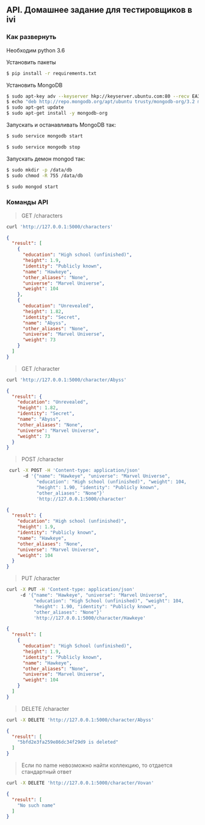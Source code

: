 ## API. Домашнее задание для тестировщиков в ivi
 
### Как развернуть

Необходим python 3.6

Установить пакеты

```bash
$ pip install -r requirements.txt
```

Установить MongoDB

```bash
$ sudo apt-key adv --keyserver hkp://keyserver.ubuntu.com:80 --recv EA312927
$ echo "deb http://repo.mongodb.org/apt/ubuntu trusty/mongodb-org/3.2 multiverse" | sudo tee /etc/apt/sources.list.d/mongodb-org-3.2.list
$ sudo apt-get update
$ sudo apt-get install -y mongodb-org
```

Запускать и останавливать MongoDB так:
 
 ```bash
$ sudo service mongodb start
```

```bash
$ sudo service mongodb stop
```

Запускать демон mongod так:

```bash
$ sudo mkdir -p /data/db
$ sudo chmod -R 755 /data/db
```

```bash
$ sudo mongod start
```

### Команды API

>GET /characters

```bash
curl 'http://127.0.0.1:5000/characters'
```

```json
{
  "result": [
    {
      "education": "High school (unfinished)", 
      "height": 1.9, 
      "identity": "Publicly known", 
      "name": "Hawkeye", 
      "other_aliases": "None", 
      "universe": "Marvel Universe", 
      "weight": 104
    }, 
    {
      "education": "Unrevealed", 
      "height": 1.82, 
      "identity": "Secret", 
      "name": "Abyss", 
      "other_aliases": "None", 
      "universe": "Marvel Universe", 
      "weight": 73
    }
  ]
}

```

>GET /character

```bash
curl 'http://127.0.0.1:5000/character/Abyss'
```

```json
{
  "result": {
    "education": "Unrevealed", 
    "height": 1.82, 
    "identity": "Secret", 
    "name": "Abyss", 
    "other_aliases": "None", 
    "universe": "Marvel Universe", 
    "weight": 73
  }
}
```

>POST /character

```bash
 curl -X POST -H 'Content-type: application/json' 
      -d '{"name": "Hawkeye", "universe": "Marvel Universe", 
           "education": "High school (unfinished)", "weight": 104, 
           "height": 1.90, "identity": "Publicly known", 
           "other_aliases": "None"}' 
           'http://127.0.0.1:5000/character' 
```
```json
{
  "result": {
    "education": "High school (unfinished)", 
    "height": 1.9, 
    "identity": "Publicly known", 
    "name": "Hawkeye", 
    "other_aliases": "None", 
    "universe": "Marvel Universe", 
    "weight": 104
  }
}
```


>PUT /character

```bash
curl -X PUT -H 'Content-type: application/json' 
     -d '{"name": "Hawkeye", "universe": "Marvel Universe", 
          "education": "High School (unfinished)", "weight": 104, 
          "height": 1.90, "identity": "Publicly known", 
          "other_aliases": "None"}' 
          'http://127.0.0.1:5000/character/Hawkeye'
```

```json
{
  "result": [
    {
      "education": "High School (unfinished)", 
      "height": 1.9, 
      "identity": "Publicly known", 
      "name": "Hawkeye", 
      "other_aliases": "None", 
      "universe": "Marvel Universe", 
      "weight": 104
    }
  ]
}
```

>DELETE /character

```bash
curl -X DELETE 'http://127.0.0.1:5000/character/Abyss'
```

```json
{
  "result": [
    "5bfd2e3fa259e86dc34f29d9 is deleted"
  ]
}
```

>Если по name невозможно найти коллекцию, то отдается стандартный ответ

```bash
curl -X DELETE 'http://127.0.0.1:5000/character/Vovan'
```

```json
{
  "result": [
    "No such name"
  ]
}
```
